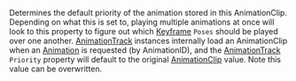 Determines the default priority of the animation stored in this
AnimationClip. Depending on what this is set to, playing multiple
animations at once will look to this property to figure out which
[Keyframe](https://create.roblox.com/docs/reference/engine/classes/Keyframe) `Poses` should be played over one another. [AnimationTrack](https://create.roblox.com/docs/reference/engine/classes/AnimationTrack)
instances internally load an AnimationClip when an [Animation](https://create.roblox.com/docs/reference/engine/classes/Animation) is
requested (by AnimationID), and the [AnimationTrack](https://create.roblox.com/docs/reference/engine/classes/AnimationTrack) `Priority` property
will default to the original [AnimationClip](https://create.roblox.com/docs/reference/engine/classes/AnimationClip) value. Note this value can be
overwritten.